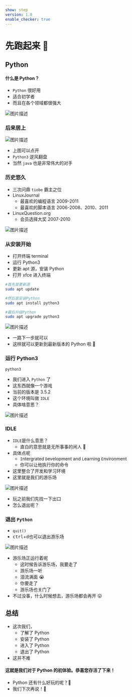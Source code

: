 ```yaml
---
show: step
version: 1.0
enable_checker: true
---
```


# 先跑起来 🥊

## Python

#### 什么是 Python？

- `Python` 很好用
- 适合初学者
- 而且在各个领域都很强大

![图片描述](https://doc.shiyanlou.com/courses/uid1190679-20210219-1613741920318)

### 后来居上

![图片描述](https://doc.shiyanlou.com/courses/uid1190679-20210302-1614680976240)

- 上图可以点开
- `Python3` 逆风翻盘
- 当然 `java` 也是非常伟大的对手

### 历史悠久

- 三次问鼎 `tiobe` 霸主之位
- LinuxJournal
  - 最喜欢的编程语言 2009-2011
  - 最喜欢的脚本语言 2006-2008、2010、2011
- LinuxQuestion.org
  - 会员选择大奖 2007-2010

![图片描述](https://doc.shiyanlou.com/courses/uid1190679-20210302-1614681460201)

### 从安装开始

- 打开终端 terminal
- 运行 Python3
- 更新 apt 源，安装 Python
- 打开 xfce 进入终端

```bash
#首先是更新源
sudo apt update

#然后是安装Python
sudo apt install python3

#最后升级Python
sudo apt upgrade python3
```

![图片描述](https://doc.shiyanlou.com/courses/uid1190679-20210302-1614682257719)

- 一路下一步就可以
- 这样就可以更新到最新版本的 Python 啦 🤗

### 运行 Python3

```bash
python3
```

- 我们进入 `Python` 了
- 这东西就像一个游戏
- 当前的版本是 3.5.2
- 这个环境叫做 `IDLE`
- 具体啥意思？

![图片描述](https://doc.shiyanlou.com/courses/uid1190679-20210302-1614682289147)

### IDLE

- `IDLE`是什么意思？
  - 直白的意思就是无所事事的闲人 🤡
- 具体点呢
  - `I`ntergrated `D`evelopment and `L`earning `E`nvironment
  - 你可以让他执行你的命令
- 这里整合了开发和学习环境
- 这里就是我们的游乐场

![图片描述](https://doc.shiyanlou.com/courses/uid1190679-20210302-1614682548000)

- 玩之前我们先找一下出口
- 怎么退出呢？

### 退出 `Python`

- `quit()`
- <kbd>ctrl</kbd>+<kbd>d</kbd>也可以退出游乐场

![图片描述](https://doc.shiyanlou.com/courses/uid1190679-20210219-1613742146670)

- 游乐场正运行着呢
  - 这时候告诉游乐场，我要走了
  - 游乐场一听
  - 泪流满面 😭
  - 你要走了
  - 游乐场也关门了
- 不过没事，什么时候想去，游乐场都会再开 😛

## 总结

- 这次我们，
  - 了解了 Python
  - 安装了 Python
  - 进入了 Python
  - 退出了 Python
- 这并不难

#### 这就是我们对于 Python 的初体验。恭喜您存活了下来！

- Python 还有什么好玩的呢？🤔
- 我们下次再说！👋
